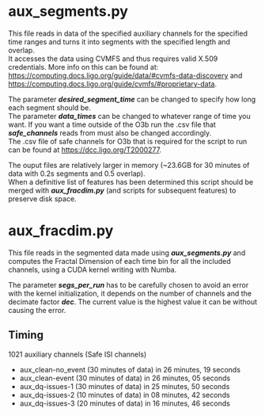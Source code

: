 # aux_segments.py
This file reads in data of the specified auxiliary channels for the specified time ranges and turns it into segments with the specified length and overlap.\
It accesses the data using CVMFS and thus requires valid X.509 credentials. 
More info on this can be found at: https://computing.docs.ligo.org/guide/data/#cvmfs-data-discovery and https://computing.docs.ligo.org/guide/cvmfs/#proprietary-data.

The parameter ***desired_segment_time*** can be changed to specify how long each segment should be.\
The parameter ***data_times*** can be changed to whatever range of time you want. If you want a time outside of the O3b run the .csv file that ***safe_channels*** reads from must also be changed accordingly.\
The .csv file of safe channels for O3b that is required for the script to run can be found at https://dcc.ligo.org/T2000277.

The ouput files are relatively larger in memory (~23.6GB for 30 minutes of data with 0.2s segments and 0.5 overlap).\
When a definitive list of features has been determined this script should be merged with ***aux_fracdim.py*** (and scripts for subsequent features) to preserve disk space.

# aux_fracdim.py
This file reads in the segmented data made using ***aux_segments.py*** and computes the Fractal Dimension of each time bin for all the included channels, using a CUDA kernel writing with Numba.

The parameter ***segs_per_run*** has to be carefully chosen to avoid an error with the kernel initialization, it depends on the number of channels and the decimate factor ***dec***.
The current value is the highest value it can be without causing the error.

## Timing
1021 auxiliary channels (Safe ISI channels)
* aux_clean-no_event  (30 minutes of data) in 26 minutes, 19 seconds
* aux_clean-event     (30 minutes of data) in 26 minutes, 05 seconds
* aux_dq-issues-1     (30 minutes of data) in 25 minutes, 50 seconds
* aux_dq-issues-2     (10 minutes of data) in 08 minutes, 42 seconds
* aux_dq-issues-3     (20 minutes of data) in 16 minutes, 46 seconds
